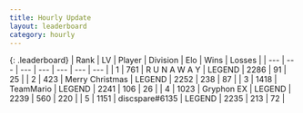 ```yaml
---
title: Hourly Update
layout: leaderboard
category: hourly
---
```


{: .leaderboard}
| Rank | LV | Player | Division | Elo | Wins | Losses |
| --- | --- | --- | --- | --- | --- | --- |
| <span data-change="0">1</span> | 761 | <span title="ID: 66144">R U N A W A Y</span> | LEGEND | <span data-change="0">2286</span> | <span data-change="0">91</span> | <span data-change="0">25</span> |
| <span data-change="0">2</span> | 423 | <span title="ID: 382502">Merry Christmas</span> | LEGEND | <span data-change="0">2252</span> | <span data-change="4">238</span> | <span data-change="1">87</span> |
| <span data-change="0">3</span> | 1418 | <span title="ID: 164871">TeamMario</span> | LEGEND | <span data-change="0">2241</span> | <span data-change="0">106</span> | <span data-change="0">26</span> |
| <span data-change="0">4</span> | 1023 | <span title="ID: 315148">Gryphon EX</span> | LEGEND | <span data-change="0">2239</span> | <span data-change="0">560</span> | <span data-change="0">220</span> |
| <span data-change="0">5</span> | 1151 | <span title="ID: 203132">discspare#6135</span> | LEGEND | <span data-change="0">2235</span> | <span data-change="0">213</span> | <span data-change="0">72</span> |